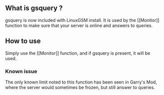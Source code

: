 ## What is gsquery ?

gsquery is now included with LinuxGSM install.
It is used by the [[Monitor]] function to make sure that your server is online and answers to queries.

## How to use

Simply use the [[Monitor]] function, and if gsquery is present, it will be used.

### Known issue
The only known limit noted to this function has been seen in Garry's Mod, where the server would sometimes be frozen, but still answer to queries.